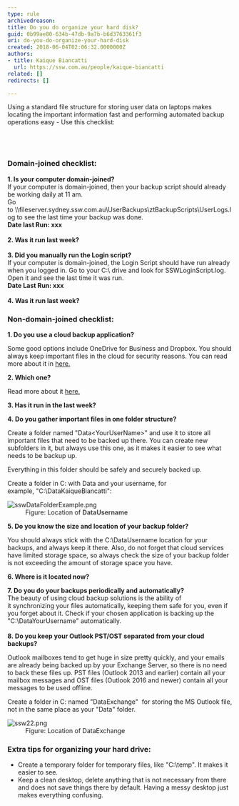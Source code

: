 ```yaml
---
type: rule
archivedreason: 
title: Do you do organize your hard disk?
guid: 0b99ae80-634b-47db-9a7b-b6d3763361f3
uri: do-you-do-organize-your-hard-disk
created: 2018-06-04T02:06:32.0000000Z
authors:
- title: Kaique Biancatti
  url: https://ssw.com.au/people/kaique-biancatti
related: []
redirects: []

---
```



​Using a standard file structure for storing user data on laptops makes locating the important information fast and performing automated backup operations easy - Use this checklist&#58; <br>​<br>
<br><excerpt class='endintro'></excerpt><br>
<div><h3 class="ssw15-rteElement-H3">Domain-joined checklist&#58;<br></h3></div><div class="greyBox"> 
   <strong>1. Is your computer domain-joined?</strong><br>If your computer is domain-joined, then your backup script should already be working daily at 11 am.&#160;<br>Go to&#160;\\fileserver.sydney.ssw.com.au\UserBackups\ztBackupScripts\UserLogs.log to see the last time your backup was done.&#160; <br><strong>Date last Run&#58; xxx&#160;</strong><br><br><strong>2. Was it run last week?</strong><br><br><strong>3. Did you manually run the Login script?</strong><br>If your computer is domain-joined, the Login Script should have run already when you logged in. Go to your C&#58;\ drive and look for SSWLoginScript.log. Open it and see the last time it was run.<br><strong>Date Last Run&#58; xxx</strong><br><br><strong>4.&#160;Was it run last week?</strong></div><h3 class="ssw15-rteElement-H3">Non-domain-joined checklist&#58;<br></h3><div class="greyBox"><p class="ssw15-rteElement-P"> 
      <b>1. Do you use a cloud backup application?</b></p><div><p class="ssw15-rteElement-P">Some good options include OneDrive for Business and Dropbox. You should always keep important files in the cloud for security reasons. You can read more about it in&#160;<a href="/_layouts/15/FIXUPREDIRECT.ASPX?WebId=3dfc0e07-e23a-4cbb-aac2-e778b71166a2&amp;TermSetId=07da3ddf-0924-4cd2-a6d4-a4809ae20160&amp;TermId=68798bd6-a0fa-49ee-89ea-d4d0d11930f1">here.​</a><br></p><p class="ssw15-rteElement-P"> 
         <b>2. Which one?</b><br></p><p class="ssw15-rteElement-P">Read more about it&#160;<a href="/_layouts/15/FIXUPREDIRECT.ASPX?WebId=3dfc0e07-e23a-4cbb-aac2-e778b71166a2&amp;TermSetId=07da3ddf-0924-4cd2-a6d4-a4809ae20160&amp;TermId=68798bd6-a0fa-49ee-89ea-d4d0d11930f1">here.​</a><br></p><p class="ssw15-rteElement-P"> 
         <b>3. Has it run in the last week?</b><br></p><p class="ssw15-rteElement-P"> 
         <b>4.&#160;Do you gather important files in one folder structure?</b></p><p class="ssw15-rteElement-P">Create a folder named &quot;Data&lt;YourUserName&gt;&quot; and use it to store all important files that need to be backed up there. You can create new subfolders in it, but always use this one, as it makes it easier to see what needs to be backup up.<br></p><p class="ssw15-rteElement-P">Everything in this folder should be safely and securely backed up.<br></p><p class="ssw15-rteElement-P">Create a folder in C&#58; with Data and your username, for example,&#160;&quot;C&#58;\DataKaiqueBiancatti&quot;&#58;<br></p><dl class="image"><dt> <img src="/PublishingImages/sswDataFolderExample.png" alt="sswDataFolderExample.png" /> </dt><dd>Figure&#58; Location of&#160;<strong style="color&#58;#444444;">DataUsername&#160;</strong></dd></dl><p></p><p class="ssw15-rteElement-P"> 
         <b>5. Do you know the size and location of your backup folder?&#160;</b></p><p class="ssw15-rteElement-P">You should always stick with the C&#58;\DataUsername location for your backups, and always keep it there. Also, do not forget that cloud services have limited storage space, so always check the size of your backup folder is not exceeding the amount of storage space you have.&#160;</p><p class="ssw15-rteElement-P"> 
         <b>6. Where is it located now?</b><br></p><p class="ssw15-rteElement-P"> 
         <b>7. Do you do your backups periodically and automatically?</b><br>The beauty of using cloud backup solutions is the ability of it&#160;synchronizing&#160;your files automatically, keeping them safe for you, even if you forget about it. Check if your chosen application is backing up the &quot;C&#58;\DataYourUsername&quot; automatically.<br><br><b>8.&#160;Do you keep your Outlook PST/OST separated from your cloud backups?</b><br></p><p>Outlook mailboxes tend to get huge in size pretty quickly, and your emails are already being backed up by your Exchange Server, so there is no need to back these&#160;files up. PST files (Outlook&#160;2013 and earlier) contain all your mailbox messages and&#160;OST files (Outlook 2016 and newer) contain all your messages to be used offline.<br></p><p>Create a folder in C&#58; named &quot;DataExchange&quot;&#160; for storing the MS Outlook file, not in the same place as your &quot;Data&quot; folder.<br></p><dl class="image"><dt> <img src="/PublishingImages/ssw22.png" alt="ssw22.png" /> </dt><dd>Figure&#58; Location of DataExchange<br></dd></dl></div></div><h3 class="ssw15-rteElement-H3">Extra tips for organizing your hard drive&#58;<br></h3><ul class="ssw15-rteElement-P"><li>Create a temporary folder for temporary files, like &quot;C&#58;\temp&quot;. It makes it easier to see.<br></li><li>Keep a clean desktop, delete anything that is not necessary from there and does not save things there by default. Having a messy desktop just makes everything confusing.<br></li></ul>


